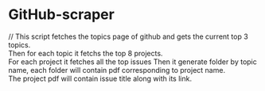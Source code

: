 # GitHub-scraper


// This script fetches the topics page of github and gets the current top 3 topics. <br>
Then for each topic it fetchs the top 8 projects.<br>
For each project it fetches all the top issues Then it generate folder by topic name, each folder will contain pdf corresponding to project name.<br>
The project pdf will contain issue title along with its link.<br>

